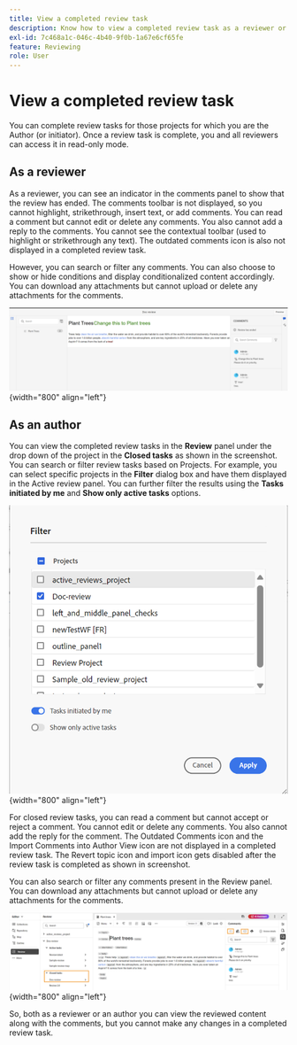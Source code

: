 ```yaml
---
title: View a completed review task
description: Know how to view a completed review task as a reviewer or an author in AEM Guides.
exl-id: 7c468a1c-046c-4b40-9f0b-1a67e6cf65fe
feature: Reviewing 
role: User
---
```

# View a completed review task

You can complete review tasks for those projects for which you are the Author (or initiator). Once a review task is complete, you and all reviewers can access it in read-only mode.

## As a reviewer

As a reviewer, you can see an indicator in the comments panel to show that the review has ended. The comments toolbar is not displayed, so you cannot highlight, strikethrough, insert text, or add comments. You can read a comment but cannot edit or delete any comments. You also cannot add a reply to the comments. You cannot see the contextual toolbar (used to highlight or strikethrough any text). The outdated comments icon is also not displayed in a completed review task.

However, you can search or filter any comments. You can also choose to show or hide conditions and display conditionalized content accordingly. You can download any attachments but cannot upload or delete any attachments for the comments.

![](images/complete-task-reviewer-new.png){width="800" align="left"}

 
## As an author

You can view the completed review tasks in the **Review** panel under the drop down of the project in the **Closed tasks** as shown in the screenshot. You can search or filter review tasks based on Projects. For example, you can select specific projects in the **Filter** dialog box and have them displayed in the Active review panel. You can further filter the results using the **Tasks initiated by me** and **Show only active tasks** options. 

![](images/review-filters-new.png){width="800" align="left"}

For closed review tasks, you can read a comment but cannot accept or reject a comment. You cannot edit or delete any comments. You also cannot add the reply for the comment. The Outdated Comments icon and the Import Comments into Author View icon are not displayed in a completed review task. The Revert topic icon and import icon gets disabled after the review task is completed as shown in screenshot.

You can also search or filter any comments present in the Review panel. You can download any attachments but cannot upload or delete any attachments for the comments.

![](images/completed-task-author-new.png){width="800" align="left"}

So, both as a reviewer or an author you can view the reviewed content along with the comments, but you cannot make any changes in a completed review task.
